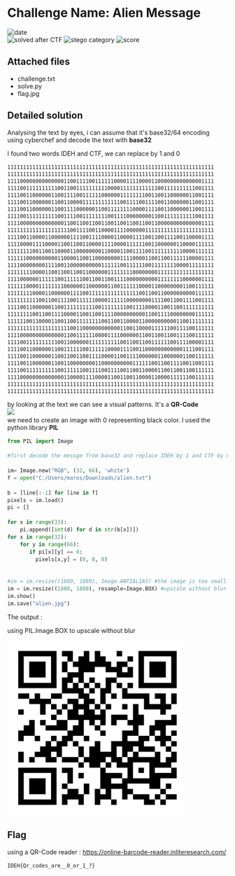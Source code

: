 
# Challenge Name: Alien Message

![date](https://img.shields.io/badge/date-08.03.2021-brightgreen.svg)  
![solved after CTF](https://img.shields.io/badge/solved-after%20CTF-red.svg) 
![stego category](https://img.shields.io/badge/category-stego-lightgrey.svg)
![score](https://img.shields.io/badge/score-150-blue.svg)


## Attached files
- challenge.txt
- solve.py
- flag.jpg



## Detailed solution
Analysing the text by eyes, i can assume that it's base32/64 encoding  
using cyberchef and decode the text with **base32**  

I found two words IDEH and CTF, we can replace by 1 and 0  

```
111111111111111111111111111111111111111111111111111111111111111111
111111111111111111111111111111111111111111111111111111111111111111
111100000000000000110011110011111100001111000011000000000000001111
111100111111111100110011111111110000111111111111001111111111001111
111100110000001100111100111111000000111111110011001100000011001111
111100110000001100110000111111111111001111001111001100000011001111
111100110000001100111100000011001111111100001111001100000011001111
111100111111111100111100111111110011110000000011001111111111001111
111100000000000000110011001100110011001100110011000000000000001111
111111111111111111110011110011000011110000001111111111111111111111
111100110000110000001111001111000011000011110011001111001100001111
111100001111000011001100110000111100001111110011000000110000111111
111111110011001100001100000000110000110011110011111111110000111111
111111000000000011000011001100000000111100001100110011111100001111
111100000000111100110000000000111111001111110011111111000011111111
111111110000110011001100110000001111111100000000111111111111111111
111100000011111100111111001100110011110000000000111111110000001111
111111000011111111000000110000001100111111000011000000001100111111
111111110000110000001111001111111111111111001100110000000000111111
111111111100110011110011111100001111110000000011110011001111001111
111100110000001100111111111100111111110011110000110011001111111111
111111110011001111000011001100111100000000001100111100000000111111
111111001100001100110011111111001100110000110000000000110011111111
111111111111111111110011000000000000110011000011111100111100111111
111100000000000000110011111100001111000000110011001100111100111111
111100111111111100110000001111111111001100110011111100111100001111
111100110000001100111111001111110000111100110000000000001111001111
111100110000001100110011001111000011001111000000110000001100111111
111100110000001100110000000011000000000011111100110011110011001111
111100111111111100111111001111001111001100110000110011001100111111
111100000000000000110000111100001100110011000011000011111100111111
111111111111111111111111111111111111111111111111111111111111111111
111111111111111111111111111111111111111111111111111111111111111111  
```

by looking at the text we can see a visual patterns. It's a **QR-Code**  
![](https://www.adafruit.com/adablog/wp-content/uploads/2012/02/anatomy-qr.png)     
we need to create an image with 0 representing black color. I used the python library **PIL**  
```python 
from PIL import Image

#first decode the messge from base32 and replace IDEH by 1 and CTF by 0 (cyberchef cs im bad with py xd) -> alien.txt

im= Image.new("RGB", (32, 66), 'white')
f = open("C:/Users/maros/Downloads/alien.txt")

b = [line[:-1] for line in f]
pixels = im.load()
pi = []

for x in range(33):
    pi.append([int(d) for d in str(b[x])])
for x in range(32):   
    for y in range(66):
       if pi[x][y] == 0:
         pixels[x,y] = (0, 0, 0)    

     
#im = im.resize((1880, 1880), Image.ANTIALIAS) #the image is too small 32x65
im = im.resize((1880, 1880), resample=Image.BOX) #upscale without blur
im.show()
im.save("alien.jpg")
```
The output :  
  
using PIL.Image.BOX to upscale without blur

<img src="flag.jpg" width="400" height="400">

## Flag
using a QR-Code reader : https://online-barcode-reader.inliteresearch.com/
```
IDEH{Qr_codes_are__0_or_1_?}
```
